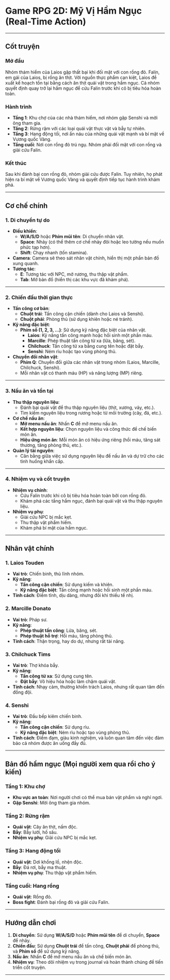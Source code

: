 # **Game RPG 2D: Mỹ Vị Hầm Ngục (Real-Time Action)**

---

## **Cốt truyện**

### **Mở đầu**
Nhóm thám hiểm của Laios gặp thất bại khi đối mặt với con rồng đỏ. Falin, em gái của Laios, bị rồng ăn thịt. Với nguồn thực phẩm cạn kiệt, Laios đề xuất kế hoạch tồn tại bằng cách ăn thịt quái vật trong hầm ngục. Cả nhóm quyết định quay trở lại hầm ngục để cứu Falin trước khi cô bị tiêu hóa hoàn toàn.

### **Hành trình**
- **Tầng 1**: Khu chợ của các nhà thám hiểm, nơi nhóm gặp Senshi và mời ông tham gia.
- **Tầng 2**: Rừng rậm với các loại quái vật thực vật và bẫy tự nhiên.
- **Tầng 3**: Hang động tối, nơi ẩn náu của những quái vật mạnh và bí mật về Vương quốc Vàng.
- **Tầng cuối**: Nơi con rồng đỏ trú ngụ. Nhóm phải đối mặt với con rồng và giải cứu Falin.

### **Kết thúc**
Sau khi đánh bại con rồng đỏ, nhóm giải cứu được Falin. Tuy nhiên, họ phát hiện ra bí mật về Vương quốc Vàng và quyết định tiếp tục hành trình khám phá.

---

## **Cơ chế chính**

### **1. Di chuyển tự do**
- **Điều khiển**:
  - **W/A/S/D** hoặc **Phím mũi tên**: Di chuyển nhân vật.
  - **Space**: Nhảy (có thể thêm cơ chế nhảy đôi hoặc leo tường nếu muốn phức tạp hơn).
  - **Shift**: Chạy nhanh (tốn stamina).
- **Camera**: Camera sẽ theo sát nhân vật chính, hiển thị một phần bản đồ xung quanh.
- **Tương tác**:
  - **E**: Tương tác với NPC, mở rương, thu thập vật phẩm.
  - **Tab**: Mở bản đồ (hiển thị các khu vực đã khám phá).

---

### **2. Chiến đấu thời gian thực**
- **Tấn công cơ bản**:
  - **Chuột trái**: Tấn công cận chiến (dành cho Laios và Senshi).
  - **Chuột phải**: Phòng thủ (sử dụng khiên hoặc né tránh).
- **Kỹ năng đặc biệt**:
  - **Phím số (1, 2, 3, ...)**: Sử dụng kỹ năng đặc biệt của nhân vật.
    - **Laios**: Kỹ năng tấn công mạnh hoặc hồi sinh một phần máu.
    - **Marcille**: Phép thuật tấn công từ xa (lửa, băng, sét).
    - **Chilchuck**: Tấn công từ xa bằng cung tên hoặc đặt bẫy.
    - **Senshi**: Ném rìu hoặc tạo vùng phòng thủ.
- **Chuyển đổi nhân vật**:
  - **Phím Q**: Chuyển đổi giữa các nhân vật trong nhóm (Laios, Marcille, Chilchuck, Senshi).
  - Mỗi nhân vật có thanh máu (HP) và năng lượng (MP) riêng.

---

### **3. Nấu ăn và tồn tại**
- **Thu thập nguyên liệu**:
  - Đánh bại quái vật để thu thập nguyên liệu (thịt, xương, vảy, etc.).
  - Tìm kiếm nguyên liệu trong rương hoặc từ môi trường (cây, đá, etc.).
- **Cơ chế nấu ăn**:
  - **Mở menu nấu ăn**: Nhấn **C** để mở menu nấu ăn.
  - **Kết hợp nguyên liệu**: Chọn nguyên liệu và công thức để chế biến món ăn.
  - **Hiệu ứng món ăn**: Mỗi món ăn có hiệu ứng riêng (hồi máu, tăng sát thương, tăng phòng thủ, etc.).
- **Quản lý tài nguyên**:
  - Cân bằng giữa việc sử dụng nguyên liệu để nấu ăn và dự trữ cho các tình huống khẩn cấp.

---

### **4. Nhiệm vụ và cốt truyện**
- **Nhiệm vụ chính**:
  - Cứu Falin trước khi cô bị tiêu hóa hoàn toàn bởi con rồng đỏ.
  - Khám phá các tầng hầm ngục, đánh bại quái vật và thu thập nguyên liệu.
- **Nhiệm vụ phụ**:
  - Giải cứu NPC bị mắc kẹt.
  - Thu thập vật phẩm hiếm.
  - Khám phá bí mật của hầm ngục.

---

## **Nhân vật chính**

### **1. Laios Touden**
- **Vai trò**: Chiến binh, thủ lĩnh nhóm.
- **Kỹ năng**:
  - **Tấn công cận chiến**: Sử dụng kiếm và khiên.
  - **Kỹ năng đặc biệt**: Tấn công mạnh hoặc hồi sinh một phần máu.
- **Tính cách**: Điềm tĩnh, dịu dàng, nhưng đôi khi thiếu tế nhị.

### **2. Marcille Donato**
- **Vai trò**: Pháp sư.
- **Kỹ năng**:
  - **Phép thuật tấn công**: Lửa, băng, sét.
  - **Phép thuật hỗ trợ**: Hồi máu, tăng phòng thủ.
- **Tính cách**: Thận trọng, hay do dự, nhưng rất tài năng.

### **3. Chilchuck Tims**
- **Vai trò**: Thợ khóa bẫy.
- **Kỹ năng**:
  - **Tấn công từ xa**: Sử dụng cung tên.
  - **Đặt bẫy**: Vô hiệu hóa hoặc làm chậm quái vật.
- **Tính cách**: Nhạy cảm, thường khiển trách Laios, nhưng rất quan tâm đến đồng đội.

### **4. Senshi**
- **Vai trò**: Đầu bếp kiêm chiến binh.
- **Kỹ năng**:
  - **Tấn công cận chiến**: Sử dụng rìu.
  - **Kỹ năng đặc biệt**: Ném rìu hoặc tạo vùng phòng thủ.
- **Tính cách**: Điềm đạm, giàu kinh nghiệm, và luôn quan tâm đến việc đảm bảo cả nhóm được ăn uống đầy đủ.

---

## **Bản đồ hầm ngục (Mọi người xem qua rồi cho ý kiến)**

### **Tầng 1: Khu chợ**
- **Khu vực an toàn**: Nơi người chơi có thể mua bán vật phẩm và nghỉ ngơi.
- **Gặp Senshi**: Mời ông tham gia nhóm.

### **Tầng 2: Rừng rậm**
- **Quái vật**: Cây ăn thịt, nấm độc.
- **Bẫy**: Bẫy lưới, hố sâu.
- **Nhiệm vụ phụ**: Giải cứu NPC bị mắc kẹt.

### **Tầng 3: Hang động tối**
- **Quái vật**: Dơi khổng lồ, nhện độc.
- **Bẫy**: Đá rơi, bẫy ma thuật.
- **Nhiệm vụ phụ**: Thu thập vật phẩm hiếm.

### **Tầng cuối: Hang rồng**
- **Quái vật**: Rồng đỏ.
- **Boss fight**: Đánh bại rồng đỏ và giải cứu Falin.

---

## **Hướng dẫn chơi**
1. **Di chuyển**: Sử dụng **W/A/S/D** hoặc **Phím mũi tên** để di chuyển, **Space** để nhảy.
2. **Chiến đấu**: Sử dụng **Chuột trái** để tấn công, **Chuột phải** để phòng thủ, và **Phím số** để sử dụng kỹ năng.
3. **Nấu ăn**: Nhấn **C** để mở menu nấu ăn và chế biến món ăn.
4. **Nhiệm vụ**: Theo dõi nhiệm vụ trong journal và hoàn thành chúng để tiến triển cốt truyện.

---

